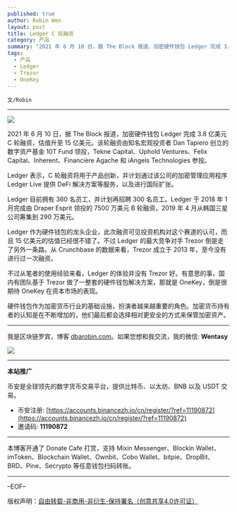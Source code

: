 ```yaml
---
published: true
author: Robin Wen
layout: post
title: Ledger C 轮融资
category: 产品
summary: "2021 年 6 月 10 日，据 The Block 报道，加密硬件钱包 Ledger 完成 3.8 亿美元 C 轮融资，估值升至 15 亿美元。该轮融资由知名宏观投资者 Dan Tapiero 创立的数字资产基金 10T Fund 领投，Tekne Capital、Uphold Ventures、Felix Capital、Inherent、Financière Agache 和 iAngels Technologies 参投。硬件钱包作为加密货币行业的基础设施，扮演者越来越重要的角色。加密货币持有者的认知是在不断增加的，他们最后都会选择相对更安全的方式来保管加密资产。"
tags:
  - 产品
  - Ledger
  - Trezor
  - OneKey
---
```


`文/Robin`

***

![](https://cdn.dbarobin.com/2uz7u87.png)

2021 年 6 月 10 日，据 The Block 报道，加密硬件钱包 Ledger 完成 3.8 亿美元 C 轮融资，估值升至 15 亿美元。该轮融资由知名宏观投资者 Dan Tapiero 创立的数字资产基金 10T Fund 领投，Tekne Capital、Uphold Ventures、Felix Capital、Inherent、Financière Agache 和 iAngels Technologies 参投。

Ledger 表示，C 轮融资将用于产品创新，并计划通过该公司的加密管理应用程序 Ledger Live 提供 DeFi 解决方案等服务，以及进行国际扩张。

Ledger 目前拥有 360 名员工，并计划再招聘 300 名员工。Ledger 于 2018 年 1 月完成由 Draper Esprit 领投的 7500 万美元 B 轮融资，2019 年 4 月从韩国三星公司筹集到 290 万美元。

Ledger 作为硬件钱包的龙头企业，此次融资可见投资机构对这个赛道的认可，而且 15 亿美元的估值已经很不错了。不过 Ledger 的最大竞争对手 Trezor 倒是走了另外一条路。从 Crunchbase 的数据来看，Trezor 成立于 2013 年，至今没有进行过一次融资。

不过从笔者的使用经验来看，Ledger 的体验并没有 Trezor 好。有意思的事，国内有团队基于 Trezor 做了一整套的硬件钱包解决方案，那就是 OneKey，倒是很期待 OneKey 在资本市场的表现。

硬件钱包作为加密货币行业的基础设施，扮演者越来越重要的角色。加密货币持有者的认知是在不断增加的，他们最后都会选择相对更安全的方式来保管加密资产。

***

我是区块链罗宾，博客 [dbarobin.com](https://dbarobin.com/)。如果您想和我交流，我的微信: **Wentasy**

![](https://cdn.dbarobin.com/v4yywe2.png)

***

**本站推广**

币安是全球领先的数字货币交易平台，提供比特币、以太坊、BNB 以及 USDT 交易。

* 币安注册: [https://accounts.binancezh.io/cn/register/?ref=11190872](https://accounts.binancezh.io/cn/register/?ref=11190872)
* 邀请码: **11190872**

***

本博客开通了 Donate Cafe 打赏，支持 Mixin Messenger、Blockin Wallet、imToken、Blockchain Wallet、Ownbit、Cobo Wallet、bitpie、DropBit、BRD、Pine、Secrypto 等任意钱包扫码转账。

<center>
    <div class="--donate-button"
         data-button-id="f8b9df0d-af9a-460d-8258-d3f435445075"
    ></div>
</center>

***

–EOF–

版权声明：[自由转载-非商用-非衍生-保持署名（创意共享4.0许可证）](http://creativecommons.org/licenses/by-nc-nd/4.0/deed.zh)